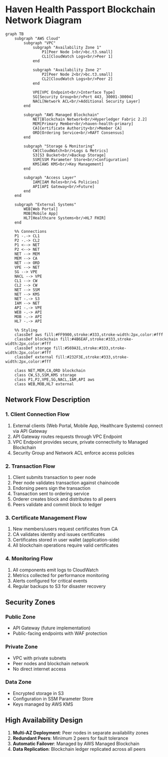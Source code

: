 # Haven Health Passport Blockchain Network Diagram

```mermaid
graph TB
    subgraph "AWS Cloud"
        subgraph "VPC"
            subgraph "Availability Zone 1"
                P1[Peer Node 1<br/>bc.t3.small]
                CL1[CloudWatch Logs<br/>Peer 1]
            end

            subgraph "Availability Zone 2"
                P2[Peer Node 2<br/>bc.t3.small]
                CL2[CloudWatch Logs<br/>Peer 2]
            end

            VPE[VPC Endpoint<br/>Interface Type]
            SG[Security Group<br/>Port 443, 30001-30004]
            NACL[Network ACL<br/>Additional Security Layer]
        end

        subgraph "AWS Managed Blockchain"
            NET[Blockchain Network<br/>Hyperledger Fabric 2.2]
            MEM[Primary Member<br/>haven-health-primary]
            CA[Certificate Authority<br/>Member CA]
            ORD[Ordering Service<br/>RAFT Consensus]
        end

        subgraph "Storage & Monitoring"
            CW[CloudWatch<br/>Logs & Metrics]
            S3[S3 Bucket<br/>Backup Storage]
            SSM[SSM Parameter Store<br/>Configuration]
            KMS[AWS KMS<br/>Key Management]
        end

        subgraph "Access Layer"
            IAM[IAM Roles<br/>& Policies]
            API[API Gateway<br/>Future]
        end
    end

    subgraph "External Systems"
        WEB[Web Portal]
        MOB[Mobile App]
        HL7[Healthcare Systems<br/>HL7 FHIR]
    end

    %% Connections
    P1 -.-> CL1
    P2 -.-> CL2
    P1 <--> NET
    P2 <--> NET
    NET --> MEM
    MEM --> CA
    NET --> ORD
    VPE --> NET
    SG --> VPE
    NACL --> VPE
    CL1 --> CW
    CL2 --> CW
    NET --> SSM
    NET --> KMS
    NET -.-> S3
    IAM --> NET
    API -.-> VPE
    WEB -.-> API
    MOB -.-> API
    HL7 -.-> API

    %% Styling
    classDef aws fill:#FF9900,stroke:#333,stroke-width:2px,color:#fff
    classDef blockchain fill:#4B6EAF,stroke:#333,stroke-width:2px,color:#fff
    classDef storage fill:#569A31,stroke:#333,stroke-width:2px,color:#fff
    classDef external fill:#232F3E,stroke:#333,stroke-width:2px,color:#fff

    class NET,MEM,CA,ORD blockchain
    class CW,S3,SSM,KMS storage
    class P1,P2,VPE,SG,NACL,IAM,API aws
    class WEB,MOB,HL7 external
```

## Network Flow Description

### 1. Client Connection Flow
1. External clients (Web Portal, Mobile App, Healthcare Systems) connect via API Gateway
2. API Gateway routes requests through VPC Endpoint
3. VPC Endpoint provides secure, private connectivity to Managed Blockchain
4. Security Group and Network ACL enforce access policies

### 2. Transaction Flow
1. Client submits transaction to peer node
2. Peer node validates transaction against chaincode
3. Endorsing peers sign the transaction
4. Transaction sent to ordering service
5. Orderer creates block and distributes to all peers
6. Peers validate and commit block to ledger

### 3. Certificate Management Flow
1. New members/users request certificates from CA
2. CA validates identity and issues certificates
3. Certificates stored in user wallet (application-side)
4. All blockchain operations require valid certificates

### 4. Monitoring Flow
1. All components emit logs to CloudWatch
2. Metrics collected for performance monitoring
3. Alerts configured for critical events
4. Regular backups to S3 for disaster recovery

## Security Zones

### Public Zone
- API Gateway (future implementation)
- Public-facing endpoints with WAF protection

### Private Zone
- VPC with private subnets
- Peer nodes and blockchain network
- No direct internet access

### Data Zone
- Encrypted storage in S3
- Configuration in SSM Parameter Store
- Keys managed by AWS KMS

## High Availability Design

1. **Multi-AZ Deployment**: Peer nodes in separate availability zones
2. **Redundant Peers**: Minimum 2 peers for fault tolerance
3. **Automatic Failover**: Managed by AWS Managed Blockchain
4. **Data Replication**: Blockchain ledger replicated across all peers
